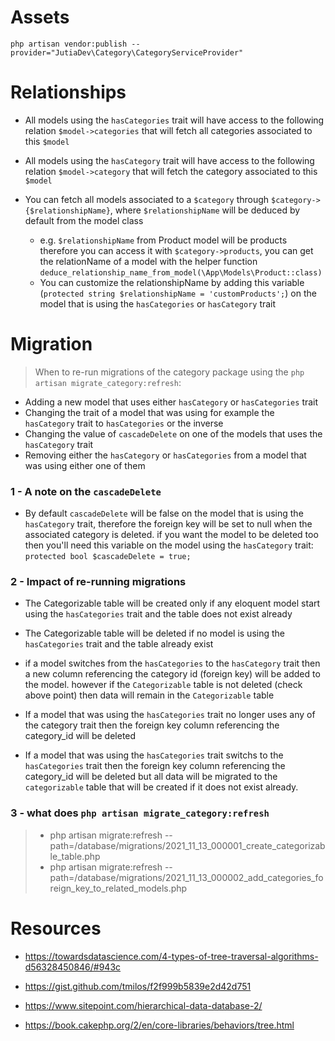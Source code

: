 # Assets

`php artisan vendor:publish --provider="JutiaDev\Category\CategoryServiceProvider"`

# Relationships

- All models using the `hasCategories` trait will have access to the following relation `$model->categories` that will fetch all categories associated to this `$model`
- All models using the `hasCategory` trait will have access to the following relation `$model->category` that will fetch the category associated to this `$model`

- You can fetch all models associated to a `$category` through `$category->{$relationshipName}`, where `$relationshipName` will be deduced by default from the model class
  - e.g. `$relationshipName` from Product model will be products therefore you can access it with `$category->products`, you can get the relationName of a model with the helper function `deduce_relationship_name_from_model(\App\Models\Product::class)`
  - You can customize the relationshipName by adding this variable (`protected string $relationshipName = 'customProducts';`) on the model that is using the `hasCategories` or `hasCategory` trait

# Migration

> When to re-run migrations of the category package using the `php artisan migrate_category:refresh`:
- Adding a new model that uses  either `hasCategory` or `hasCategories` trait 
- Changing the trait of a model that was using for example the `hasCategory` trait to `hasCategories` or the inverse
- Changing the value of `cascadeDelete` on one of the models that uses the `hasCategory` trait
- Removing either the `hasCategory` or `hasCategories` from a model that was using either one of them

### 1 - A note on the `cascadeDelete`
- By default `cascadeDelete` will be false on the model that is using the `hasCategory` trait, therefore the foreign key will be set to null when the associated category is deleted.
if you want the model to be deleted too then you'll need this variable on the model using the `hasCategory` trait: `protected bool $cascadeDelete = true;`

### 2 - Impact of re-running migrations
- The Categorizable table will be created only if any eloquent model start using the `hasCategories` trait and the table does not exist already
- The Categorizable table will be deleted if no model is using the `hasCategories` trait and the table already exist


- if a model switches from the `hasCategories` to the `hasCategory` trait then a new column referencing the category id (foreign key) will be added to the model.
however if the `Categorizable` table is not deleted (check above point) then data will remain in the `Categorizable` table


- If a model that was using the `hasCategories` trait no longer uses any of the category trait then the foreign key column referencing the category_id will be deleted
- If a model that was using the `hasCategories` trait switchs to the `hasCategories` trait then the foreign key column referencing the category_id will be deleted but all data will be migrated to the `categorizable` table that will be created if it does not exist already.

### 3 - what does `php artisan migrate_category:refresh`
>
>- php artisan migrate:refresh --path=/database/migrations/2021_11_13_000001_create_categorizable_table.php
>- php artisan migrate:refresh --path=/database/migrations/2021_11_13_000002_add_categories_foreign_key_to_related_models.php

# Resources

- https://towardsdatascience.com/4-types-of-tree-traversal-algorithms-d56328450846/#943c
- https://gist.github.com/tmilos/f2f999b5839e2d42d751


- https://www.sitepoint.com/hierarchical-data-database-2/
- https://book.cakephp.org/2/en/core-libraries/behaviors/tree.html

